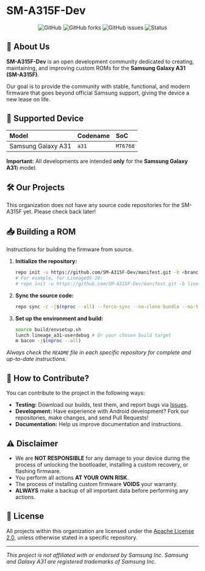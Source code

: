 # SM-A315F-Dev

<div align="center">

![GitHub](https://img.shields.io/github/license/SM-A315F-Dev/android_device_samsung_a31?style=for-the-badge)
![GitHub forks](https://img.shields.io/github/forks/SM-A315F-Dev/android_device_samsung_a31?style=for-the-badge)
![GitHub issues](https://img.shields.io/github/issues/SM-A315F-Dev/android_device_samsung_a31?style=for-the-badge)
![Status](https://img.shields.io/badge/Status-Active-cyan?style=for-the-badge)

</div>

## 🚀 About Us

**SM-A315F-Dev** is an open development community dedicated to creating, maintaining, and improving custom ROMs for the **Samsung Galaxy A31 (SM-A315F)**.

Our goal is to provide the community with stable, functional, and modern firmware that goes beyond official Samsung support, giving the device a new lease on life.

## 📱 Supported Device

| **Model** | **Codename** | **SoC** |
| :--- | :--- | :--- |
| Samsung Galaxy A31 | `a31` | `MT6768` |

**Important:** All developments are intended **only** for the **Samsung Galaxy A31**) model.

## 🛠️ Our Projects

This organization does not have any source code repositories for the SM-A315F yet. Please check back later!

## 📥 Building a ROM

Instructions for building the firmware from source.

1.  **Initialize the repository:**
    ```bash
    repo init -u https://github.com/SM-A315F-Dev/manifest.git -b <branch_name>
    # For example, for LineageOS 20:
    # repo init -u https://github.com/SM-A315F-Dev/manifest.git -b lineage-20
    ```

2.  **Sync the source code:**
    ```bash
    repo sync -c -j$(nproc --all) --force-sync --no-clone-bundle --no-tags
    ```

3.  **Set up the environment and build:**
    ```bash
    source build/envsetup.sh
    lunch lineage_a31-userdebug # Or your chosen build target
    m bacon -j$(nproc --all)
    ```

*Always check the `README` file in each specific repository for complete and up-to-date instructions.*

## 🤝 How to Contribute?

You can contribute to the project in the following ways:
*   **Testing:** Download our builds, test them, and report bugs via [Issues](https://github.com/SM-A315F-Dev/android_device_samsung_a31/issues).
*   **Development:** Have experience with Android development? Fork our repositories, make changes, and send Pull Requests!
*   **Documentation:** Help us improve documentation and instructions.

## ⚠️ Disclaimer

*   We are **NOT RESPONSIBLE** for any damage to your device during the process of unlocking the bootloader, installing a custom recovery, or flashing firmware.
*   You perform all actions **AT YOUR OWN RISK**.
*   The process of installing custom firmware **VOIDS** your warranty.
*   **ALWAYS** make a backup of all important data before performing any actions.

## 📄 License

All projects within this organization are licensed under the [Apache License 2.0](http://www.apache.org/licenses/LICENSE-2.0), unless otherwise stated in a specific repository.

---

*This project is not affiliated with or endorsed by Samsung Inc.*
*Samsung and Galaxy A31 are registered trademarks of Samsung Inc.*
